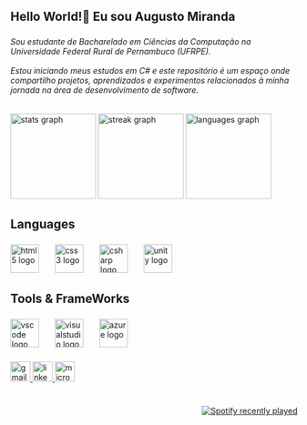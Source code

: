 <h2 align="left">Hello World!👋 Eu sou Augusto Miranda</h2>

###

<h6 align="left">Sou estudante de Bacharelado em Ciências da Computação na Universidade Federal Rural de Pernambuco (UFRPE).<br><br>Estou iniciando meus estudos em C# e este repositório é um espaço onde compartilho projetos, aprendizados e experimentos relacionados à minha jornada na área de desenvolvimento de software.</h6>

###

<div align="left">
  <img src="https://github-readme-stats.vercel.app/api?username=augustocsmiranda&hide_title=false&hide_rank=false&show_icons=false&include_all_commits=false&count_private=true&disable_animations=false&theme=dracula&locale=en&hide_border=false" height="150" alt="stats graph"  />
  <img src="https://streak-stats.demolab.com?user=augustocsmiranda&locale=en&mode=daily&theme=dracula&hide_border=false&border_radius=5" height="150" alt="streak graph"  />
  <img src="https://github-readme-stats.vercel.app/api/top-langs?username=augustocsmiranda&locale=en&hide_title=false&layout=compact&card_width=320&langs_count=5&theme=dracula&hide_border=false" height="150" alt="languages graph"  />
</div>

###
<h2 align="left">Languages</h2>

###

<div align="left">
  <img src="https://cdn.jsdelivr.net/gh/devicons/devicon/icons/html5/html5-original.svg" height="50" alt="html5 logo"  />
  <img width="20" />
  <img src="https://cdn.jsdelivr.net/gh/devicons/devicon/icons/css3/css3-original.svg" height="50" alt="css3 logo"  />
  <img width="20" />
  <img src="https://cdn.jsdelivr.net/gh/devicons/devicon/icons/csharp/csharp-original.svg" height="50" alt="csharp logo"  />
  <img width="20" />
  <img src="https://cdn.jsdelivr.net/gh/devicons/devicon/icons/unity/unity-original.svg" height="50" alt="unity logo"  />
</div>

###

<h2 align="left">Tools & FrameWorks</h2>

###

<div align="left">
  <img src="https://cdn.jsdelivr.net/gh/devicons/devicon/icons/vscode/vscode-original.svg" height="50" alt="vscode logo"  />
  <img width="20" />
  <img src="https://cdn.jsdelivr.net/gh/devicons/devicon/icons/visualstudio/visualstudio-plain.svg" height="50" alt="visualstudio logo"  />
  <img width="20" />
  <img src="https://cdn.jsdelivr.net/gh/devicons/devicon/icons/azure/azure-original.svg" height="50" alt="azure logo"  />
</div>

###

<div align="left">
  <a href="mailto:augustocsmiranda@gmail.com" target="_blank">
    <img src="https://img.shields.io/static/v1?message=Gmail&logo=gmail&label=&color=D14836&logoColor=white&labelColor=&style=for-the-badge" height="35" alt="gmail logo"  />
  </a>
  <a href="https://www.linkedin.com/in/augusto-c%C3%A9zar-miranda-76529234/" target="_blank">
    <img src="https://img.shields.io/static/v1?message=LinkedIn&logo=linkedin&label=&color=0077B5&logoColor=white&labelColor=&style=for-the-badge" height="35" alt="linkedin logo"  />
  </a>
  <a href="mailto:augustocezarmiranda@outlook.com" target="_blank">
    <img src="https://img.shields.io/static/v1?message=Outlook&logo=microsoft-outlook&label=&color=0078D4&logoColor=white&labelColor=&style=for-the-badge" height="35" alt="microsoft-outlook logo"  />
  </a>
</div>

###

###

<br clear="both">

<div align="right">
  <a href="https://open.spotify.com/user/223alki7mvctxj2us3k5aglly">
    <img src="https://spotify-recently-played-readme.vercel.app/api?user=223alki7mvctxj2us3k5aglly&count=2&unique=false" alt="Spotify recently played"  />
  </a>
</div>

###

